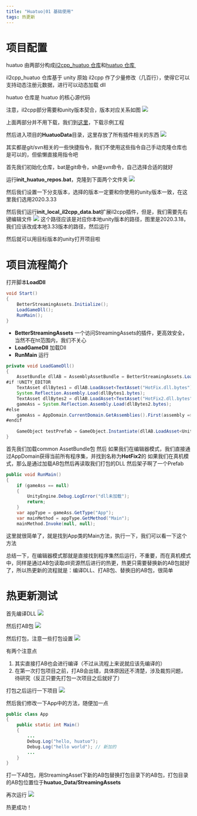 ```yaml
---
title: "Huatuo|01 基础使用"
tags: 热更新
---
```

# 项目配置
huatuo 由两部分构成[il2cpp_huatuo 仓库](https://github.com/pirunxi/il2cpp_huatuo)和[huatuo 仓库 ](https://github.com/focus-creative-games/huatuo)

il2cpp_huatuo 仓库基于 unity 原始 il2cpp 作了少量修改（几百行），使得它可以支持动态注册元数据，进行可以动态加载 dll

huatuo 仓库是 huatuo 的核心源代码

注意，il2cpp部分需要和unity版本契合，版本对应关系如图
![](https://cdn.jsdelivr.net/gh/Gasskin/CloudImg/img/202206192215115.png)

上面两部分并不用下载，我们到[这里](https://github.com/focus-creative-games/huatuo_trial)，下载示例工程

然后进入项目的**HuatuoData**目录，这里存放了所有插件相关的东西
![](https://cdn.jsdelivr.net/gh/Gasskin/CloudImg/img/202206201707439.png)

其实都是git/svn相关的一些快捷指令，我们不使用这些指令自己手动克隆仓库也是可以的，但偷懒直接用指令吧

首先我们初始化仓库，bat是git命令，sh是svn命令，自己选择合适的就好

运行**init_huatuo_repos.bat**，克隆到下面两个文件夹
![](https://cdn.jsdelivr.net/gh/Gasskin/CloudImg/img/202206201708732.png)

然后我们设置一下分支版本，选择的版本一定要和你使用的unity版本一致，在这里我们选用2020.3.33

然后我们运行**init_local_il2cpp_data.bat**扩展il2cpp插件，但是，我们需要先右键编辑文件
![](https://cdn.jsdelivr.net/gh/Gasskin/CloudImg/img/202206201710312.png)
这个路径应该是对应你本地unity版本的路径，图里是2020.3.18，我们应该改成本地3.33版本的路径，然后运行

然后就可以用目标版本的unity打开项目啦

# 项目流程简介
打开脚本**LoadDll**

```java
void Start()  
{  
    BetterStreamingAssets.Initialize();  
    LoadGameDll();  
    RunMain();  
}
```
- **BetterStreamingAssets** 一个访问StreamingAssets的插件，更高效安全，当然不在ht范围内，我们不关心
- **LoadGameDll** 加载Dll
- **RunMain** 运行

```java
private void LoadGameDll()  
{  
    AssetBundle dllAB = AssemblyAssetBundle = BetterStreamingAssets.LoadAssetBundle("common");  
#if !UNITY_EDITOR  
    TextAsset dllBytes1 = dllAB.LoadAsset<TextAsset("HotFix.dll.bytes");  
    System.Reflection.Assembly.Load(dllBytes1.bytes);        
	TextAsset dllBytes2 = dllAB.LoadAsset<TextAsset("HotFix2.dll.bytes");        
	gameAss = System.Reflection.Assembly.Load(dllBytes2.bytes);
#else  
    gameAss = AppDomain.CurrentDomain.GetAssemblies().First(assembly => assembly.GetName().Name == "HotFix2");  
#endif  
  
    GameObject testPrefab = GameObject.Instantiate(dllAB.LoadAsset<UnityEngine.GameObject>("HotUpdatePrefab.prefab"));  
}
```
首先我们加载common AssetBundle包
然后
如果我们在编辑器模式，我们直接通过AppDomain获得当前所有程序集，并找到名称为**HotFix2**的
如果我们在真机模式，那么是通过加载AB包然后再读取我们打包的DLL
然后架子啊了一个Prefab

```java
public void RunMain()  
{  
    if (gameAss == null)  
    {  
        UnityEngine.Debug.LogError("dll未加载");  
        return;  
    }  
    var appType = gameAss.GetType("App");  
    var mainMethod = appType.GetMethod("Main");  
    mainMethod.Invoke(null, null);  
```
这里就很简单了，就是找到App类的Main方法，执行一下，我们可以看一下这个方法

总结一下，在编辑器模式那就是直接找到程序集然后运行，不重要，而在真机模式中，同样是通过AB包读取dll资源然后进行的热更，热更只需要替换新的AB包就好了，所以热更新的流程就是：编译DLL、打AB包、替换旧的AB包，很简单
# 热更新测试
首先编译DLL
![](https://cdn.jsdelivr.net/gh/Gasskin/CloudImg/img/202206201758210.png)

然后打AB包
![](https://cdn.jsdelivr.net/gh/Gasskin/CloudImg/img/202206201758379.png)

然后打包，注意一些打包设置
![](https://cdn.jsdelivr.net/gh/Gasskin/CloudImg/img/202206201759622.png)

有两个注意点
1. 其实直接打AB也会进行编译（不过从流程上来说就应该先编译的）
2. 在第一次打包项目之前，打AB会出错，具体原因还不清楚，涉及裁剪问题，待研究（反正只要先打包一次项目之后就好了）

打包之后运行一下项目
![](https://cdn.jsdelivr.net/gh/Gasskin/CloudImg/img/202206220003318.png)

然后我们修改一下App中的方法，随便加一点
```java
public class App  
{  
    public static int Main()  
    {  
  		...
        Debug.Log("hello, huatuo");  
        Debug.Log("hello world"); // 新加的  
    	...
	}
}
```

打一下AB包，用StreamingAsset下新的AB包替换打包目录下的AB包，打包目录的AB包位置位于**huatuo_Data/StreamingAssets**

再次运行
![](https://cdn.jsdelivr.net/gh/Gasskin/CloudImg/img/202206220006842.png)

热更成功！